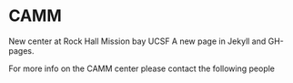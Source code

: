 # CAMM
New center at Rock Hall Mission bay UCSF
A new page in Jekyll and GH-pages.

For more info on the CAMM center please contact the following people

